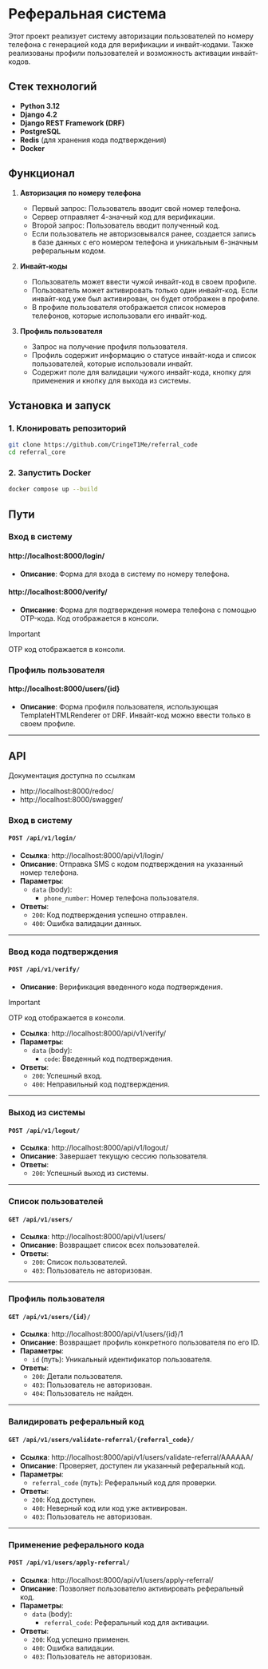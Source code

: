 # Реферальная система

Этот проект реализует систему авторизации пользователей по номеру телефона с генерацией кода для верификации и инвайт-кодами. Также реализованы профили пользователей и возможность активации инвайт-кодов.

## Стек технологий

- **Python 3.12**
- **Django 4.2**
- **Django REST Framework (DRF)**
- **PostgreSQL**
- **Redis** (для хранения кода подтверждения)
- **Docker**

## Функционал

1. **Авторизация по номеру телефона**
    - Первый запрос: Пользователь вводит свой номер телефона.
    - Сервер отправляет 4-значный код для верификации.
    - Второй запрос: Пользователь вводит полученный код.
    - Если пользователь не авторизовывался ранее, создается запись в базе данных с его номером телефона и уникальным 6-значным реферальным кодом.
    
2. **Инвайт-коды**
    - Пользователь может ввести чужой инвайт-код в своем профиле.
    - Пользователь может активировать только один инвайт-код. Если инвайт-код уже был активирован, он будет отображен в профиле.
    - В профиле пользователя отображается список номеров телефонов, которые использовали его инвайт-код.

3. **Профиль пользователя**
    - Запрос на получение профиля пользователя.
    - Профиль содержит информацию о статусе инвайт-кода и список пользователей, которые использовали инвайт.
    - Содержит поле для валидации чужого инвайт-кода, кнопку для применения и кнопку для выхода из системы.

## Установка и запуск

### 1. Клонировать репозиторий

```bash
git clone https://github.com/CringeT1Me/referral_code
cd referral_core
```
### 2. Запустить Docker
```bash
docker compose up --build
```

## Пути

### Вход в систему

#### http://localhost:8000/login/

- **Описание**: Форма для входа в систему по номеру телефона.

#### http://localhost:8000/verify/

- **Описание**: Форма для подтверждения номера телефона с помощью OTP-кода. Код отображается в консоли.

> [!IMPORTANT]
> OTP код отображается в консоли.

### Профиль пользователя

#### http://localhost:8000/users/{id}

- **Описание**: Форма профиля пользователя, использующая TemplateHTMLRenderer от DRF. Инвайт-код можно ввести только в своем профиле.

---

## API

Документация доступна по ссылкам

 - http://localhost:8000/redoc/
 - http://localhost:8000/swagger/


### Вход в систему

#### `POST /api/v1/login/`
- **Ссылка**: http://localhost:8000/api/v1/login/
- **Описание**: Отправка SMS с кодом подтверждения на указанный номер телефона.
- **Параметры**:
  - `data` (body):
    - `phone_number`: Номер телефона пользователя.
- **Ответы**:
  - `200`: Код подтверждения успешно отправлен.
  - `400`: Ошибка валидации данных.
---
### Ввод кода подтверждения

#### `POST /api/v1/verify/`

- **Описание**: Верификация введенного кода подтверждения.

> [!IMPORTANT]
> OTP код отображается в консоли.

- **Ссылка**: http://localhost:8000/api/v1/verify/
- **Параметры**:
  - `data` (body):
    - `code`: Введенный код подтверждения.
- **Ответы**:
  - `200`: Успешный вход.
  - `400`: Неправильный код подтверждения.
---

### Выход из системы

#### `POST /api/v1/logout/`

- **Ссылка**: http://localhost:8000/api/v1/logout/
- **Описание**: Завершает текущую сессию пользователя.
- **Ответы**:
  - `200`: Успешный выход из системы.
---

### Список пользователей

#### `GET /api/v1/users/`

- **Ссылка**: http://localhost:8000/api/v1/users/
- **Описание**: Возвращает список всех пользователей.
- **Ответы**:
  - `200`: Список пользователей.
  - `403`: Пользователь не авторизован.
---

### Профиль пользователя

#### `GET /api/v1/users/{id}/`

- **Ссылка**: http://localhost:8000/api/v1/users/{id}/1
- **Описание**: Возвращает профиль конкретного пользователя по его ID.
- **Параметры**:
  - `id` (путь): Уникальный идентификатор пользователя.
- **Ответы**:
  - `200`: Детали пользователя.
  - `403`: Пользователь не авторизован.
  - `404`: Пользователь не найден.
---

### Валидировать реферальный код

#### `GET /api/v1/users/validate-referral/{referral_code}/`

- **Ссылка**: http://localhost:8000/api/v1/users/validate-referral/AAAAAA/
- **Описание**: Проверяет, доступен ли указанный реферальный код.
- **Параметры**:
  - `referral_code` (путь): Реферальный код для проверки.
- **Ответы**:
  - `200`: Код доступен.
  - `400`: Неверный код или код уже активирован.
  - `403`: Пользователь не авторизован.
---

### Применение реферального кода

#### `POST /api/v1/users/apply-referral/`

- **Ссылка**: http://localhost:8000/api/v1/users/apply-referral/
- **Описание**: Позволяет пользователю активировать реферальный код.
- **Параметры**:
  - `data` (body):
    - `referral_code`: Реферальный код для активации.
- **Ответы**:
  - `200`: Код успешно применен.
  - `400`: Ошибка валидации.
  - `403`: Пользователь не авторизован.




